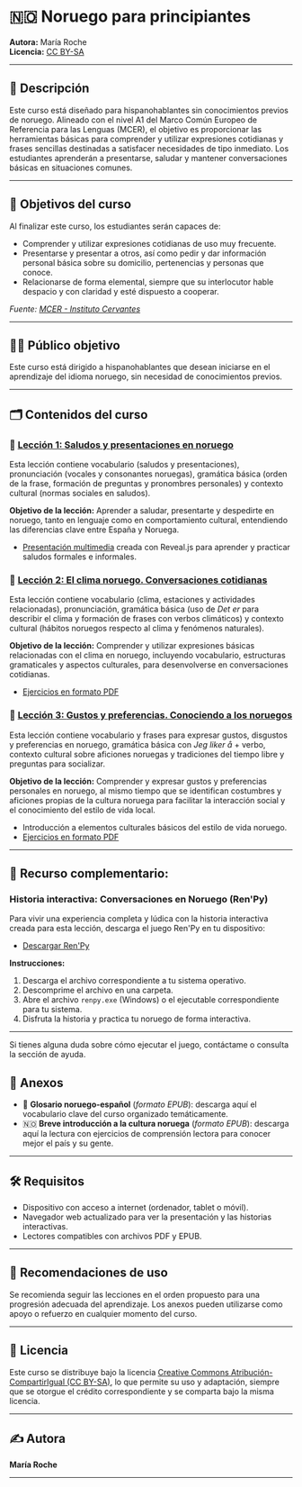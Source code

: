# 🇳🇴 Noruego para principiantes

**Autora:** María Roche  
**Licencia:** [CC BY-SA](https://creativecommons.org/licenses/by-sa/4.0/deed.es)

---

## 📘 Descripción

Este curso está diseñado para hispanohablantes sin conocimientos previos de noruego. Alineado con el nivel A1 del Marco Común Europeo de Referencia para las Lenguas (MCER), el objetivo es proporcionar las herramientas básicas para comprender y utilizar expresiones cotidianas y frases sencillas destinadas a satisfacer necesidades de tipo inmediato. Los estudiantes aprenderán a presentarse, saludar y mantener conversaciones básicas en situaciones comunes.

---

## 🎯 Objetivos del curso

Al finalizar este curso, los estudiantes serán capaces de:

- Comprender y utilizar expresiones cotidianas de uso muy frecuente.
- Presentarse y presentar a otros, así como pedir y dar información personal básica sobre su domicilio, pertenencias y personas que conoce.
- Relacionarse de forma elemental, siempre que su interlocutor hable despacio y con claridad y esté dispuesto a cooperar.

*Fuente: [MCER - Instituto Cervantes](https://cvc.cervantes.es/ensenanza/biblioteca_ele/marco/cvc_mer.pdf)*

---

## 🧑‍🎓 Público objetivo

Este curso está dirigido a hispanohablantes que desean iniciarse en el aprendizaje del idioma noruego, sin necesidad de conocimientos previos.

---

## 🗂️ Contenidos del curso

### 📍 [Lección 1: **Saludos y presentaciones en noruego**](00-leccion1/leccion1.md)
Esta lección contiene vocabulario (saludos y presentaciones), pronunciación (vocales y consonantes noruegas), gramática básica (orden de la frase, formación de preguntas y pronombres personales) y contexto cultural (normas sociales en saludos).

**Objetivo de la lección:** Aprender a saludar, presentarte y despedirte en noruego, tanto en lenguaje como en comportamiento cultural, entendiendo las diferencias clave entre España y Noruega.

- [Presentación multimedia](https://mroche02.github.io/curso-noruego/00-leccion1/presentacion/presentacion.html) creada con Reveal.js para aprender y practicar saludos formales e informales.
  
### 📍 [Lección 2: **El clima noruego. Conversaciones cotidianas**](01-leccion2/leccion2.md)
Esta lección contiene vocabulario (clima, estaciones y actividades relacionadas), pronunciación, gramática básica (uso de *Det er* para describir el clima y formación de frases con verbos climáticos) y contexto cultural (hábitos noruegos respecto al clima y fenómenos naturales).

**Objetivo de la lección:** Comprender y utilizar expresiones básicas relacionadas con el clima en noruego, incluyendo vocabulario, estructuras gramaticales y aspectos culturales, para desenvolverse en conversaciones cotidianas.

- [Ejercicios en formato PDF](https://mroche02.github.io/curso-noruego/01-leccion2/ejercicios-leccion2.pdf)


### 📍 [Lección 3: **Gustos y preferencias. Conociendo a los noruegos**](02-leccion3/leccion3.md)
Esta lección contiene vocabulario y frases para expresar gustos, disgustos y preferencias en noruego, gramática básica con *Jeg liker å* + verbo, contexto cultural sobre aficiones noruegas y tradiciones del tiempo libre y preguntas para socializar.

**Objetivo de la lección:** Comprender y expresar gustos y preferencias personales en noruego, al mismo tiempo que se identifican costumbres y aficiones propias de la cultura noruega para facilitar la interacción social y el conocimiento del estilo de vida local.

- Introducción a elementos culturales básicos del estilo de vida noruego.
- [Ejercicios en formato PDF](https://mroche02.github.io/curso-noruego/02-leccion3/ejercicios-leccion3.pdf)

---
## 📍 Recurso complementario:

### Historia interactiva: Conversaciones en Noruego (Ren'Py)

Para vivir una experiencia completa y lúdica con la historia interactiva creada para esta lección, descarga el juego Ren'Py en tu dispositivo:

- [Descargar Ren'Py](Renpy.zip)

**Instrucciones:**  
1. Descarga el archivo correspondiente a tu sistema operativo.  
2. Descomprime el archivo en una carpeta.  
3. Abre el archivo `renpy.exe` (Windows) o el ejecutable correspondiente para tu sistema.  
4. Disfruta la historia y practica tu noruego de forma interactiva.

---

Si tienes alguna duda sobre cómo ejecutar el juego, contáctame o consulta la sección de ayuda.


## 📎 Anexos

- 📘 **Glosario noruego-español** (_formato EPUB_): descarga aquí el vocabulario clave del curso organizado temáticamente.
- 🇳🇴 **Breve introducción a la cultura noruega** (_formato EPUB_): descarga aquí la lectura con ejercicios de comprensión lectora para conocer mejor el país y su gente.

---

## 🛠️ Requisitos

- Dispositivo con acceso a internet (ordenador, tablet o móvil).
- Navegador web actualizado para ver la presentación y las historias interactivas.
- Lectores compatibles con archivos PDF y EPUB.

---

## 🔄 Recomendaciones de uso

Se recomienda seguir las lecciones en el orden propuesto para una progresión adecuada del aprendizaje. Los anexos pueden utilizarse como apoyo o refuerzo en cualquier momento del curso.

---

## 📄 Licencia

Este curso se distribuye bajo la licencia [Creative Commons Atribución-CompartirIgual (CC BY-SA)](https://creativecommons.org/licenses/by-sa/4.0/deed.es), lo que permite su uso y adaptación, siempre que se otorgue el crédito correspondiente y se comparta bajo la misma licencia.

---

## ✍️ Autora

**María Roche**

---

